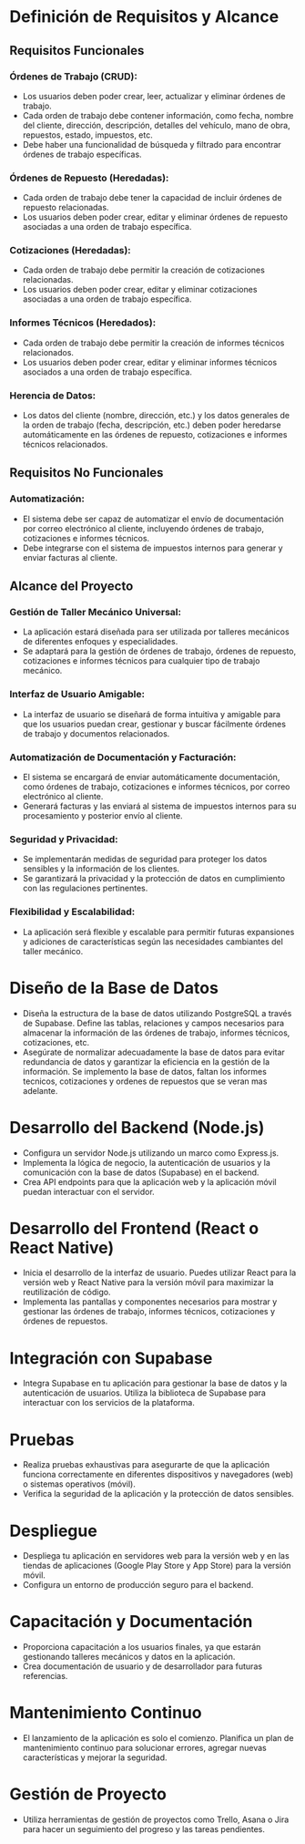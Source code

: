# Definición de Requisitos y Alcance

## Requisitos Funcionales

### Órdenes de Trabajo (CRUD):
- Los usuarios deben poder crear, leer, actualizar y eliminar órdenes de trabajo.
- Cada orden de trabajo debe contener información, como fecha, nombre del cliente, dirección, descripción, detalles del vehículo, mano de obra, repuestos, estado, impuestos, etc.
- Debe haber una funcionalidad de búsqueda y filtrado para encontrar órdenes de trabajo específicas.

### Órdenes de Repuesto (Heredadas):
- Cada orden de trabajo debe tener la capacidad de incluir órdenes de repuesto relacionadas.
- Los usuarios deben poder crear, editar y eliminar órdenes de repuesto asociadas a una orden de trabajo específica.

### Cotizaciones (Heredadas):
- Cada orden de trabajo debe permitir la creación de cotizaciones relacionadas.
- Los usuarios deben poder crear, editar y eliminar cotizaciones asociadas a una orden de trabajo específica.

### Informes Técnicos (Heredados):
- Cada orden de trabajo debe permitir la creación de informes técnicos relacionados.
- Los usuarios deben poder crear, editar y eliminar informes técnicos asociados a una orden de trabajo específica.

### Herencia de Datos:
- Los datos del cliente (nombre, dirección, etc.) y los datos generales de la orden de trabajo (fecha, descripción, etc.) deben poder heredarse automáticamente en las órdenes de repuesto, cotizaciones e informes técnicos relacionados.

## Requisitos No Funcionales

### Automatización:
- El sistema debe ser capaz de automatizar el envío de documentación por correo electrónico al cliente, incluyendo órdenes de trabajo, cotizaciones e informes técnicos.
- Debe integrarse con el sistema de impuestos internos para generar y enviar facturas al cliente.

## Alcance del Proyecto

### Gestión de Taller Mecánico Universal:
- La aplicación estará diseñada para ser utilizada por talleres mecánicos de diferentes enfoques y especialidades.
- Se adaptará para la gestión de órdenes de trabajo, órdenes de repuesto, cotizaciones e informes técnicos para cualquier tipo de trabajo mecánico.

### Interfaz de Usuario Amigable:
- La interfaz de usuario se diseñará de forma intuitiva y amigable para que los usuarios puedan crear, gestionar y buscar fácilmente órdenes de trabajo y documentos relacionados.

### Automatización de Documentación y Facturación:
- El sistema se encargará de enviar automáticamente documentación, como órdenes de trabajo, cotizaciones e informes técnicos, por correo electrónico al cliente.
- Generará facturas y las enviará al sistema de impuestos internos para su procesamiento y posterior envío al cliente.

### Seguridad y Privacidad:
- Se implementarán medidas de seguridad para proteger los datos sensibles y la información de los clientes.
- Se garantizará la privacidad y la protección de datos en cumplimiento con las regulaciones pertinentes.

### Flexibilidad y Escalabilidad:
- La aplicación será flexible y escalable para permitir futuras expansiones y adiciones de características según las necesidades cambiantes del taller mecánico.

# Diseño de la Base de Datos

- Diseña la estructura de la base de datos utilizando PostgreSQL a través de Supabase. Define las tablas, relaciones y campos necesarios para almacenar la información de las órdenes de trabajo, informes técnicos, cotizaciones, etc.
- Asegúrate de normalizar adecuadamente la base de datos para evitar redundancia de datos y garantizar la eficiencia en la gestión de la información.
Se implemento la base de datos, faltan los informes tecnicos, cotizaciones y ordenes de repuestos que se veran mas adelante.
# Desarrollo del Backend (Node.js)

- Configura un servidor Node.js utilizando un marco como Express.js.
- Implementa la lógica de negocio, la autenticación de usuarios y la comunicación con la base de datos (Supabase) en el backend.
- Crea API endpoints para que la aplicación web y la aplicación móvil puedan interactuar con el servidor.

# Desarrollo del Frontend (React o React Native)

- Inicia el desarrollo de la interfaz de usuario. Puedes utilizar React para la versión web y React Native para la versión móvil para maximizar la reutilización de código.
- Implementa las pantallas y componentes necesarios para mostrar y gestionar las órdenes de trabajo, informes técnicos, cotizaciones y órdenes de repuestos.

# Integración con Supabase

- Integra Supabase en tu aplicación para gestionar la base de datos y la autenticación de usuarios. Utiliza la biblioteca de Supabase para interactuar con los servicios de la plataforma.

# Pruebas

- Realiza pruebas exhaustivas para asegurarte de que la aplicación funciona correctamente en diferentes dispositivos y navegadores (web) o sistemas operativos (móvil).
- Verifica la seguridad de la aplicación y la protección de datos sensibles.

# Despliegue

- Despliega tu aplicación en servidores web para la versión web y en las tiendas de aplicaciones (Google Play Store y App Store) para la versión móvil.
- Configura un entorno de producción seguro para el backend.

# Capacitación y Documentación

- Proporciona capacitación a los usuarios finales, ya que estarán gestionando talleres mecánicos y datos en la aplicación.
- Crea documentación de usuario y de desarrollador para futuras referencias.

# Mantenimiento Continuo

- El lanzamiento de la aplicación es solo el comienzo. Planifica un plan de mantenimiento continuo para solucionar errores, agregar nuevas características y mejorar la seguridad.

# Gestión de Proyecto

- Utiliza herramientas de gestión de proyectos como Trello, Asana o Jira para hacer un seguimiento del progreso y las tareas pendientes.
